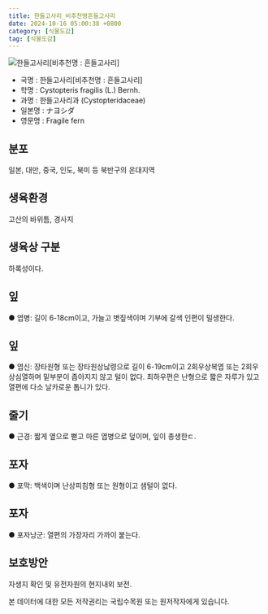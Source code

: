 ```yaml
---
title: 한들고사리_비추천명흔들고사리
date: 2024-10-16 05:00:38 +0800
category: [식물도감]
tag: [식물도감]
---
```




![한들고사리[비추천명 : 흔들고사리]](/fileUpload/plants/basic/Athyriaceae/Cystopteris/3906/3906_1_th2.jpg)
- 국명 : 한들고사리[비추천명 : 흔들고사리]
- 학명 : Cystopteris fragilis (L.) Bernh.
- 과명 : 한들고사리과 (Cystopteridaceae)
- 일본명 : ナヨシダ
- 영문명 : Fragile fern


## 분포
일본, 대만, 중국, 인도, 북미 등 북반구의 온대지역
## 생육환경
고산의 바위틈, 경사지
## 생육상 구분
하록성이다. 
## 잎
● 엽병: 길이 6-18cm이고, 가늘고 볏짚색이며 기부에 갈색 인편이 밀생한다. 
## 잎
● 엽신: 장타원형 또는 장타원상낞령으로 길이 6-19cm이고 2회우상복엽 또는 2회우상심열하며 밑부분이 좁아지지 않고 털이 없다. 최하우편은 난형으로 짧은 자루가 있고 열편에 다소 날카로운 톱니가 있다. 
## 줄기
● 근경: 짧게 옆으로 뻗고 마른 엽병으로 덮이며, 잎이 총생한ㄷ. 
## 포자
● 포막: 백색이며 난상피침형 또는 원형이고 샘털이 없다. 
## 포자
● 포자낭군: 열편의 가장자리 가까이 붙는다. 
## 보호방안
자생지 확인 및 유전자원의 현지내외 보전.






본 데이터에 대한 모든 저작권리는 국립수목원 또는 원저작자에게 있습니다.
